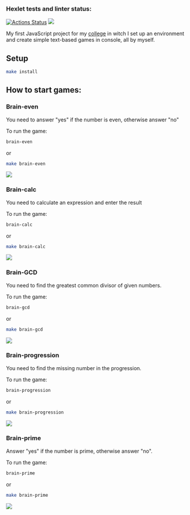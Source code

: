 ### Hexlet tests and linter status:

[![Actions Status](https://github.com/debibl/frontend-project-44/workflows/hexlet-check/badge.svg)](https://github.com/debibl/frontend-project-44/actions) <a href="https://codeclimate.com/github/debibl/frontend-project-44/maintainability"><img src="https://api.codeclimate.com/v1/badges/f2dfedceeff9b6cbe708/maintainability" /></a>

My first JavaScript project for my <a href="https://hexly.ru/">college</a> in witch I set up an environment and create simple text-based games in console, all by myself.

## Setup

```bash
make install
```

## How to start games:

### Brain-even

You need to answer "yes" if the number is even, otherwise answer "no"

To run the game:

```bash
brain-even
```

or

```bash
make brain-even
```

<a href="https://asciinema.org/a/562722" target="_blank"><img src="https://asciinema.org/a/562722.svg" /></a>

### Brain-calc

You need to calculate an expression and enter the result

To run the game:

```bash
brain-calc
```

or

```bash
make brain-calc
```

<a href="https://asciinema.org/a/562720" target="_blank"><img src="https://asciinema.org/a/562720.svg" /></a>

### Brain-GCD

You need to find the greatest common divisor of given numbers.

To run the game:

```bash
brain-gcd
```

or

```bash
make brain-gcd
```

<a href="https://asciinema.org/a/580827" target="_blank"><img src="https://asciinema.org/a/580827.svg" /></a>

### Brain-progression

You need to find the missing number in the progression.

To run the game:

```bash
brain-progression
```

or

```bash
make brain-progression
```

<a href="https://asciinema.org/a/580831" target="_blank"><img src="https://asciinema.org/a/580831.svg" /></a>

### Brain-prime

Answer "yes" if the number is prime, otherwise answer "no".

To run the game:

```bash
brain-prime
```

or

```bash
make brain-prime
```

<a href="https://asciinema.org/a/580851" target="_blank"><img src="https://asciinema.org/a/580851.svg" /></a>